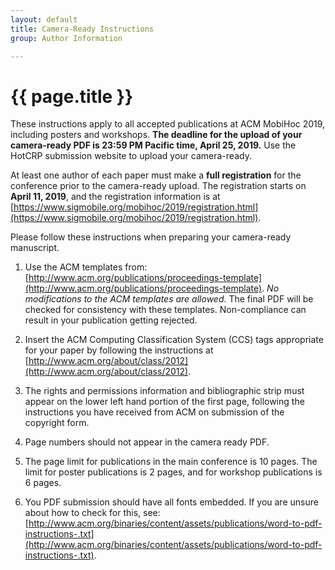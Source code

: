 ```yaml
---
layout: default
title: Camera-Ready Instructions
group: Author Information

---
```


# {{ page.title }}

These instructions apply to all accepted publications at ACM MobiHoc 2019, including posters and workshops.
**The deadline for the upload of your camera-ready PDF is 23:59 PM Pacific time, April 25, 2019.**
Use the HotCRP submission website to upload your camera-ready.

At least one author of each paper must make a **full registration** for the conference prior to the camera-ready upload. The registration starts on **April 11, 2019**, and the registration information is at [https://www.sigmobile.org/mobihoc/2019/registration.html](https://www.sigmobile.org/mobihoc/2019/registration.html).

Please follow these instructions when preparing your camera-ready manuscript.

1. Use the ACM templates from: [http://www.acm.org/publications/proceedings-template](http://www.acm.org/publications/proceedings-template). _No modifications to the ACM templates are allowed._ The final PDF will be checked for consistency with these templates. Non-compliance can result in your publication getting rejected.

2. Insert the ACM Computing Classification System (CCS) tags appropriate for your paper by following the instructions at [http://www.acm.org/about/class/2012](http://www.acm.org/about/class/2012).

3. The rights and permissions information and bibliographic strip must appear on the lower left hand portion of the first page, following the instructions you have received from ACM on submission of the copyright form.

4. Page numbers should not appear in the camera ready PDF.

5. The page limit for publications in the main conference is 10 pages. The limit for poster publications is 2 pages, and for workshop publications is 6 pages. 

6. You PDF submission should have all fonts embedded. If you are unsure about how to check for this, see: [http://www.acm.org/binaries/content/assets/publications/word-to-pdf-instructions-.txt](http://www.acm.org/binaries/content/assets/publications/word-to-pdf-instructions-.txt).
